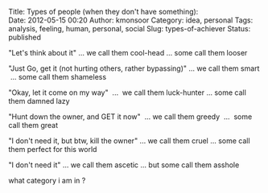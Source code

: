 Title: Types of people (when they don't have something):  
Date: 2012-05-15 00:20
Author: kmonsoor
Category: idea, personal
Tags: analysis, feeling, human, personal, social
Slug: types-of-achiever
Status: published

"Let's think about it" ... we call them cool-head ... some call them
looser

"Just Go, get it (not hurting others, rather bypassing)" ...
we call them smart  ... some call them shameless

"Okay, let it come on my way"  ...  we call them luck-hunter ... some
call them damned lazy

"Hunt down the owner, and GET it now"  ... we call them greedy  ...
 some call them great

"I don't need it, but btw, kill the owner" ... we call them cruel ...
some call them perfect for this world

"I don't need it" ... we call them ascetic ... but some call them
asshole

what category i am in ?
